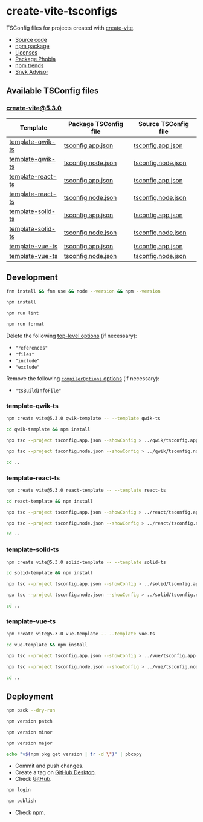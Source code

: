 # create-vite-tsconfigs

TSConfig files for projects created with [create-vite](https://www.npmjs.com/package/create-vite).

- [Source code](https://github.com/joaopalmeiro/create-vite-tsconfigs)
- [npm package](https://www.npmjs.com/package/create-vite-tsconfigs)
- [Licenses](https://licenses.dev/npm/create-vite-tsconfigs)
- [Package Phobia](https://packagephobia.com/result?p=create-vite-tsconfigs)
- [npm trends](https://npmtrends.com/create-vite-tsconfigs)
- [Snyk Advisor](https://snyk.io/advisor/npm-package/create-vite-tsconfigs)

## Available TSConfig files

### [create-vite@5.3.0](https://www.npmjs.com/package/create-vite/v/5.3.0)

| Template                                                                                                            | Package TSConfig file                          | Source TSConfig file                                                                                                                    |
| ------------------------------------------------------------------------------------------------------------------- | ---------------------------------------------- | --------------------------------------------------------------------------------------------------------------------------------------- |
| [template-qwik-ts](https://github.com/vitejs/vite/tree/create-vite%405.3.0/packages/create-vite/template-qwik-ts)   | [tsconfig.app.json](qwik/tsconfig.app.json)    | [tsconfig.app.json](https://github.com/vitejs/vite/blob/create-vite%405.3.0/packages/create-vite/template-qwik-ts/tsconfig.app.json)    |
| [template-qwik-ts](https://github.com/vitejs/vite/tree/create-vite%405.3.0/packages/create-vite/template-qwik-ts)   | [tsconfig.node.json](qwik/tsconfig.node.json)  | [tsconfig.node.json](https://github.com/vitejs/vite/blob/create-vite%405.3.0/packages/create-vite/template-qwik-ts/tsconfig.node.json)  |
| [template-react-ts](https://github.com/vitejs/vite/tree/create-vite%405.3.0/packages/create-vite/template-react-ts) | [tsconfig.app.json](react/tsconfig.app.json)   | [tsconfig.app.json](https://github.com/vitejs/vite/blob/create-vite%405.3.0/packages/create-vite/template-react-ts/tsconfig.app.json)   |
| [template-react-ts](https://github.com/vitejs/vite/tree/create-vite%405.3.0/packages/create-vite/template-react-ts) | [tsconfig.node.json](react/tsconfig.node.json) | [tsconfig.node.json](https://github.com/vitejs/vite/blob/create-vite%405.3.0/packages/create-vite/template-react-ts/tsconfig.node.json) |
| [template-solid-ts](https://github.com/vitejs/vite/tree/create-vite%405.3.0/packages/create-vite/template-solid-ts) | [tsconfig.app.json](solid/tsconfig.app.json)   | [tsconfig.app.json](https://github.com/vitejs/vite/blob/create-vite%405.3.0/packages/create-vite/template-solid-ts/tsconfig.app.json)   |
| [template-solid-ts](https://github.com/vitejs/vite/tree/create-vite%405.3.0/packages/create-vite/template-solid-ts) | [tsconfig.node.json](solid/tsconfig.node.json) | [tsconfig.node.json](https://github.com/vitejs/vite/blob/create-vite%405.3.0/packages/create-vite/template-solid-ts/tsconfig.node.json) |
| [template-vue-ts](https://github.com/vitejs/vite/tree/create-vite%405.3.0/packages/create-vite/template-vue-ts)     | [tsconfig.app.json](vue/tsconfig.app.json)     | [tsconfig.app.json](https://github.com/vitejs/vite/blob/create-vite%405.3.0/packages/create-vite/template-vue-ts/tsconfig.app.json)     |
| [template-vue-ts](https://github.com/vitejs/vite/tree/create-vite%405.3.0/packages/create-vite/template-vue-ts)     | [tsconfig.node.json](vue/tsconfig.node.json)   | [tsconfig.node.json](https://github.com/vitejs/vite/blob/create-vite%405.3.0/packages/create-vite/template-vue-ts/tsconfig.node.json)   |

## Development

```bash
fnm install && fnm use && node --version && npm --version
```

```bash
npm install
```

```bash
npm run lint
```

```bash
npm run format
```

Delete the following [top-level options](https://www.typescriptlang.org/tsconfig#extends) (if necessary):

- `"references"`
- `"files"`
- `"include"`
- `"exclude"`

Remove the following [`compilerOptions` options](https://www.typescriptlang.org/tsconfig) (if necessary):

- `"tsBuildInfoFile"`

### template-qwik-ts

```bash
npm create vite@5.3.0 qwik-template -- --template qwik-ts
```

```bash
cd qwik-template && npm install
```

```bash
npx tsc --project tsconfig.app.json --showConfig > ../qwik/tsconfig.app.json
```

```bash
npx tsc --project tsconfig.node.json --showConfig > ../qwik/tsconfig.node.json
```

```bash
cd ..
```

### template-react-ts

```bash
npm create vite@5.3.0 react-template -- --template react-ts
```

```bash
cd react-template && npm install
```

```bash
npx tsc --project tsconfig.app.json --showConfig > ../react/tsconfig.app.json
```

```bash
npx tsc --project tsconfig.node.json --showConfig > ../react/tsconfig.node.json
```

```bash
cd ..
```

### template-solid-ts

```bash
npm create vite@5.3.0 solid-template -- --template solid-ts
```

```bash
cd solid-template && npm install
```

```bash
npx tsc --project tsconfig.app.json --showConfig > ../solid/tsconfig.app.json
```

```bash
npx tsc --project tsconfig.node.json --showConfig > ../solid/tsconfig.node.json
```

```bash
cd ..
```

### template-vue-ts

```bash
npm create vite@5.3.0 vue-template -- --template vue-ts
```

```bash
cd vue-template && npm install
```

```bash
npx tsc --project tsconfig.app.json --showConfig > ../vue/tsconfig.app.json
```

```bash
npx tsc --project tsconfig.node.json --showConfig > ../vue/tsconfig.node.json
```

```bash
cd ..
```

## Deployment

```bash
npm pack --dry-run
```

```bash
npm version patch
```

```bash
npm version minor
```

```bash
npm version major
```

```bash
echo "v$(npm pkg get version | tr -d \")" | pbcopy
```

- Commit and push changes.
- Create a tag on [GitHub Desktop](https://github.blog/2020-05-12-create-and-push-tags-in-the-latest-github-desktop-2-5-release/).
- Check [GitHub](https://github.com/joaopalmeiro/create-vite-tsconfigs/tags).

```bash
npm login
```

```bash
npm publish
```

- Check [npm](https://www.npmjs.com/package/create-vite-tsconfigs).
